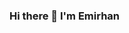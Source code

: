 ### Hi there 👋 I'm Emirhan

<!--
**Emirhan6/Emirhan6** is a ✨ _special_ ✨ repository because its `README.md` (this file) appears on your GitHub profile.

Contact with me via these platforms! 

  <a href="mailto:eaykanli86@gmail.com" target="_blank" rel="nofollow"><img alt="Emirhan's Mail Address" src="https://img.shields.io/badge/Gmail-D14836?style=for-the-badge&logo=gmail&logoColor=white" /></a>
-->
